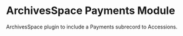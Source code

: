 ArchivesSpace Payments Module
===============

ArchivesSpace plugin to include a Payments subrecord to Accessions.
